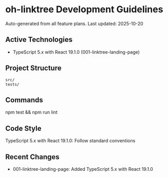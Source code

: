# oh-linktree Development Guidelines

Auto-generated from all feature plans. Last updated: 2025-10-20

## Active Technologies
- TypeScript 5.x with React 19.1.0 (001-linktree-landing-page)

## Project Structure
```
src/
tests/
```

## Commands
npm test && npm run lint

## Code Style
TypeScript 5.x with React 19.1.0: Follow standard conventions

## Recent Changes
- 001-linktree-landing-page: Added TypeScript 5.x with React 19.1.0

<!-- MANUAL ADDITIONS START -->
<!-- MANUAL ADDITIONS END -->
